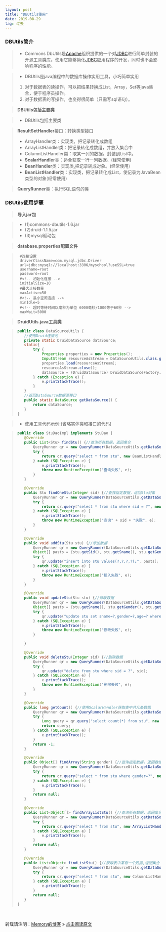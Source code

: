 ```yaml
---
layout: post
title: "DBUtils使用"
date: 2019-08-29
tag: 过去
---
```

### DBUtils简介

> * Commons DbUtils是[Apache](https://baike.baidu.com/item/Apache/8512995)组织提供的一个对[JDBC](https://baike.baidu.com/item/JDBC)进行简单封装的开源工具类库，使用它能够简化[JDBC](https://baike.baidu.com/item/JDBC)应用程序的开发，同时也不会影响程序的性能。

> * DBUtils是java编程中的数据库操作实用工具，小巧简单实用  
> 1. 对于数据表的读操作，可以把结果转换成List，Array，Set等java集合，便于程序员操作。  
> 2. 对于数据表的写操作，也变得很简单（只需写sql语句）。

> **DBUtils包括主要类**

> * DBUtils包括主要类

> **ResultSetHandler**接口：转换类型接口
>   - ArrayHandler类：实现类，把记录转化成数组
>   - ArrayListHandler类：把记录转化成数组，并放入集合中
>   - ColumnListHandler类：取某一列的数据。封装到List中。
>   - **ScalarHandle**r类：适合获取一行一列数据。(经常使用)
>   - **BeanHandler**类：实现类,把记录转成对象。(经常使用)
>   - **BeanListHandler**类：实现类，把记录转化成List，使记录为JavaBean类型的对象(经常使用)

> **QueryRunner**类：执行SQL语句的类

### DBUtils使用步骤

> **导入jar包**

> - (1)commons-dbutils-1.6.jar
> - (2)druid-1.1.5.jar
> - (3)mysql驱动包

> **database.properties配置文件**

> ```
>  #连接设置
>  driverClassName=com.mysql.jdbc.Driver
>  url=jdbc:mysql://localhost:3306/myschool?useSSL=true
>  username=root
>  password=root
>  #<!-- 初始化连接 -->
>  initialSize=10
>  #最大连接数量
>  maxActive=50
>  #<!-- 最小空闲连接 -->
>  minIdle=5
>  #<!-- 超时等待时间以毫秒为单位 6000毫秒/1000等于60秒 -->
>  maxWait=5000
> ```

> **DruidUtils.java工具类**

>```java
>public class DataSourceUtils {
>    //使用Druid连接池
>    private static DruidDataSource dataSource;
>    static{
>        try {
>            Properties properties = new Properties();
>            InputStream resourceAsStream = DataSourceUtils.class.getClassLoader().getResourceAsStream("database.properties");
>            properties.load(resourceAsStream);
>            resourceAsStream.close();
>            dataSource = (DruidDataSource) DruidDataSourceFactory.createDataSource(properties);
>        } catch (Exception e) {
>            e.printStackTrace();
>        }
>    }
>    //返回DataSource数据源接口
>    public static DataSource getDataSource() {
>        return dataSource;
>    }
>}
>```

> * 使用工具代码示例:(省略实体类和接口的代码)

>```java
>public class StuDaoImpl implements StuDao {
>    @Override
>    public List<Stu> findStu() {//查询所有数据，返回集合
>        QueryRunner qr = new QueryRunner(DataSourceUtils.getDataSource());
>        try {
>            return qr.query("select * from stu", new BeanListHandler<Stu>(Stu.class));
>        } catch (SQLException e) {
>            e.printStackTrace();
>            throw new RuntimeException("查询失败", e);
>        }
>    }
>
>    @Override
>    public Stu findOneStu(Integer sid) {//查找指定数据，返回Stu对象
>        QueryRunner qr = new QueryRunner(DataSourceUtils.getDataSource());
>        try {
>            return qr.query("select * from stu where sid = ?", new BeanHandler<Stu>(Stu.class), sid);
>        } catch (SQLException e) {
>            e.printStackTrace();
>            throw new RuntimeException("查询" + sid + "失败", e);
>        }
>    }
>
>    @Override
>    public void addStu(Stu stu) {//添加数据
>        QueryRunner qr = new QueryRunner(DataSourceUtils.getDataSource());
>        Object[] pasts = {stu.getSid(), stu.getSname(), stu.getGender(), stu.getAge()};
>        try {
>            qr.update("insert into stu values(?,?,?,?);", pasts);
>        } catch (SQLException e) {
>            e.printStackTrace();
>            throw new RuntimeException("插入失败", e);
>        }
>    }
>
>    @Override
>    public void updateStu(Stu stu) {//修改数据
>        QueryRunner qr = new QueryRunner(DataSourceUtils.getDataSource());
>        Object[] pasts = {stu.getSname(), stu.getGender(), stu.getAge(), stu.getSid()};
>        try {
>            qr.update("update stu set sname=?,gender=?,age=? where sid=?", pasts);
>        } catch (SQLException e) {
>            e.printStackTrace();
>            throw new RuntimeException("修改失败", e);
>        }
>
>    }
>
>    @Override
>    public void deleteStu(Integer sid) {//删除数据
>        QueryRunner qr = new QueryRunner(DataSourceUtils.getDataSource());
>        try {
>            qr.update("delete from stu where sid = ?", sid);
>        } catch (SQLException e) {
>            e.printStackTrace();
>            throw new RuntimeException("删除失败", e);
>        }
>    }
>
>    @Override
>    public long getCount() {//使用ScalarHandler获取表中共几条数据
>        QueryRunner qr = new QueryRunner(DataSourceUtils.getDataSource());
>        try {
>            Long query = qr.query("select count(*) from stu", new ScalarHandler<>());
>            return query;
>        } catch (SQLException e) {
>            e.printStackTrace();
>        }
>        return -1;
>    }
>
>    @Override
>    public Object[] findArray(String gender) {//查询指定数据，返回数组
>        QueryRunner qr = new QueryRunner(DataSourceUtils.getDataSource());
>        try {
>            return qr.query("select * from stu where gender=?", new ArrayHandler(), gender);
>        } catch (SQLException e) {
>            e.printStackTrace();
>        }
>        return null;
>    }
>
>    @Override
>    public List<Object[]> findArrayListStu() {//查询所有数据，返回集合，但是数据存储在数组中，数组存储在集合中
>        QueryRunner qr = new QueryRunner(DataSourceUtils.getDataSource());
>        try {
>            return qr.query("select * from stu", new ArrayListHandler());
>        } catch (SQLException e) {
>            e.printStackTrace();
>        }
>        return null;
>    }
>
>    @Override
>    public List<Object> findListStu() {//获取表中某有一个数据,返回集合
>        QueryRunner qr = new QueryRunner(DataSourceUtils.getDataSource());
>        try {
>            return qr.query("select * from stu", new ColumnListHandler<>("sname"));
>        } catch (SQLException e) {
>            e.printStackTrace();
>        }
>        return null;
>    }
>}
>```

<br>
    
转载请注明：[Memory的博客](https://www.shendonghai.com) » [点击阅读原文](https://www.shendonghai.com/2019/08/DBUtils%E4%BD%BF%E7%94%A8/) 